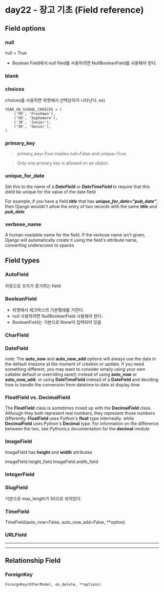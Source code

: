 # day22 - 장고 기초 (Field reference)


## Field options

### null

null = True

* Boolean Field에서 null filed를 사용하려면 NullBooleanField를 사용해야 한다.

### blank

### choices

choices를 사용하면 위젯에서 선택상자가 나타난다.
ex)

```
YEAR_IN_SCHOOL_CHOICES = (
    ('FR', 'Freshman'),
    ('SO', 'Sophomore'),
    ('JR', 'Junior'),
    ('SR', 'Senior'),
)
```


### primary_key


>primary_key=True implies null=False and unique=True.



>Only one primary key is allowed on an object.


### unique_for_date

Set this to the name of a _**DateField**_ or _**DateTimeField**_ to require that this dield be unique for the value of the date field

For example, if you have a field _**title**_ that has _**unique\_for\_date="pub\_date"**_, then Django wouldn't allow the entry of two records with the same _**title**_ and _**pub\_date**_


### verbose_name

A human-readable name for the field. If the verbose name isn't given, Django will automatically create it using the field's attribute name, converting underscores to spaces

## Field types

### AutoField
자동으로 숫자가 증가하는 field

### BooleanField

* 위젯에서 체크박스의 기본형태를 가진다.
* null 사용하려면 NullBooleanField 사용해야 한다.
* BooleanField는 기본으로 None이 입력되어 있음 

### CharField

### DateField

note: The **auto_now** and **auto\_now\_add** options will always use the date in the default imezone at the moment of creation or update. If you need something different, you may want to consider simply using your own callable default or overriding save() instead of using **auto_now** or **auto\_now\_add**; or using **DateTimeField** instead of a **DateField** and deciding how to handle the conversion from datetime to date at display time.

### FloatField vs. DecimalField

The **FloatField** class is sometimes mixed up with the **DecimalField** class. Although they both represent real numbers, they represent those numbers differently. **FloatField** uses Python's **float** type interneally. while **DecimalField** uses Python's **Decimal** type. For information on the difference between the two, see Pythons;s documentation for 
the **decimal** module

### ImageField

ImageField has **height** and **width** attributes

ImageField.height_field
ImageField.width_field

### IntegerField

### SlugField

기본으로 max_length가 50으로 되어있다.

### TimeField
TimeField(auto_now=False, auto_now_add=False, **option)


### URLField

<hr>
<hr>


## Relationship Field

### ForeignKey
```
ForeignKey(OtherModel, on_delete, **options)
```


